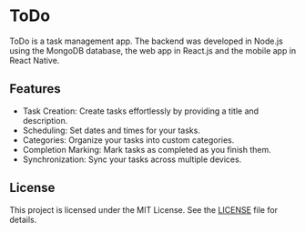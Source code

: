 # ToDo
ToDo is a task management app. The backend was developed in Node.js using the MongoDB database, the web app in React.js and the mobile app in React Native.

## Features
- Task Creation: Create tasks effortlessly by providing a title and description.
- Scheduling: Set dates and times for your tasks.
- Categories: Organize your tasks into custom categories.
- Completion Marking: Mark tasks as completed as you finish them.
- Synchronization: Sync your tasks across multiple devices.

## License
This project is licensed under the MIT License. See the [LICENSE](https://github.com/carlosebmachado/todo/blob/master/README.md) file for details.
